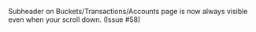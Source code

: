 Subheader on Buckets/Transactions/Accounts page is now always visible even when your scroll down.  (Issue #58)
